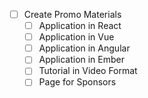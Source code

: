 - [ ] Create Promo Materials
	- [ ] Application in React
	- [ ] Application in Vue
	- [ ] Application in Angular
	- [ ] Application in Ember
	- [ ] Tutorial in Video Format
	- [ ] Page for Sponsors